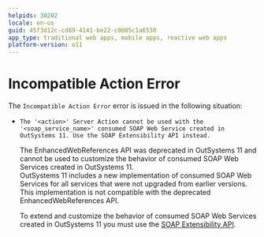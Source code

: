 ```yaml
---
helpids: 30202
locale: en-us
guid: 45f3d12c-cd89-4141-be22-c0005c1a6530
app_type: traditional web apps, mobile apps, reactive web apps
platform-version: o11
---
```


# Incompatible Action Error

The `Incompatible Action Error` error is issued in the following situation:

* `The '<action>' Server Action cannot be used with the '<soap_service_name>' consumed SOAP Web Service created in OutSystems 11. Use the SOAP Extensibility API instead.`
  
    The EnhancedWebReferences API was deprecated in OutSystems 11 and cannot be used to customize the behavior of consumed SOAP Web Services created in OutSystems 11.  
    OutSystems 11 includes a new implementation of consumed SOAP Web Services for all services that were not upgraded from earlier versions. This implementation is not compatible with the deprecated EnhancedWebReferences API.
    
    To extend and customize the behavior of consumed SOAP Web Services created in OutSystems 11 you must use the [SOAP Extensibility API](../../apis/soap-extensibility-api.md).
